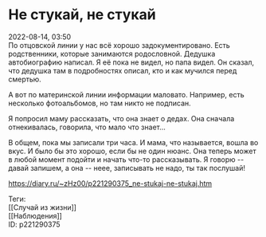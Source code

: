 Не стукай, не стукай
=====================

   
 2022-08-14, 03:50   
  По отцовской линии у нас всё хорошо задокументировано. Есть родственники, которые занимаются родословной. Дедушка автобиографию написал. Я её пока не видел, но папа видел. Он сказал, что дедушка там в подробностях описал, кто и как мучился перед смертью.   
   
 А вот по материнской линии информации маловато. Например, есть несколько фотоальбомов, но там никто не подписан.   
   
 Я попросил маму рассказать, что она знает о дедах. Она сначала отнекивалась, говорила, что мало что знает...   
   
 В общем, пока мы записали три часа. И мама, что называется, вошла во вкус. И было бы это хорошо, если бы не один нюанс. Она теперь может в любой момент подойти и начать что-то рассказывать. Я говорю -- давай запишем, а она -- неее, записывать не надо, ты так послушай!   
    
 <https://diary.ru/~zHz00/p221290375_ne-stukaj-ne-stukaj.htm>   
   
 Теги:   
 [[Случай из жизни]]   
 [[Наблюдения]]   
 ID: p221290375